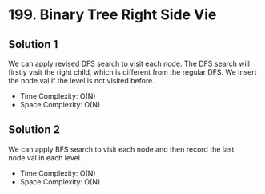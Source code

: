 # 199. Binary Tree Right Side Vie
## Solution 1
We can apply revised DFS search to visit each node. The DFS search will firstly visit the right child, which is different from the regular DFS. We insert the node.val if the level is not visited before.
* Time Complexity: O(N)
* Space Complexity: O(N)

## Solution 2
We can apply BFS search to visit each node and then record the last node.val in each level.
* Time Complexity: O(N)
* Space Complexity: O(N)